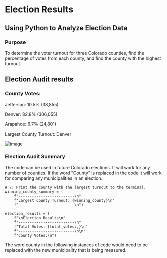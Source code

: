 # Election Results
## Using Python to Analyze Election Data 
### Purpose
To determine the voter turnout for three Colorado counties, find the percentage of votes from each county, and find the county with the highest turnout.
## Election Audit results
### County Votes:

Jefferson: 10.5% (38,855)

Denver: 82.8% (306,055)

Arapahoe: 6.7% (24,801)

Largest County Turnout: Denver

![image](https://user-images.githubusercontent.com/100768274/160320986-69aab79c-f4f9-41e1-b9fb-0ae18908cbfb.png)
### Election Audit Summary
The code can be used in future Colorado elections. It will work for any number of counties. If the word "County" is replaced in the code it will work for comparing any municipalities in an election. 

    # 7: Print the county with the largest turnout to the terminal.
    winning_county_summary = (
        f"-------------------------\n"
        f"Largest County Turnout: {winning_county}\n"
        f"-------------------------\n")

    election_results = (
        f"\nElection Results\n"
        f"-------------------------\n"
        f"Total Votes: {total_votes:,}\n"
        f"-------------------------\n\n"
        f"County Votes:\n")

The word county in the following instances of code would need to be replaced with the new municipality that is being measured.
